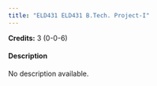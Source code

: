 ```yaml
---
title: "ELD431 ELD431 B.Tech. Project-I"
---
```

**Credits:** 3 (0-0-6)

#### Description
No description available.